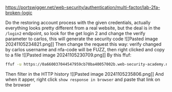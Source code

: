 https://portswigger.net/web-security/authentication/multi-factor/lab-2fa-broken-logic

Do the restoring account process with the given credentials, actually everything looks pretty different from a real website, but the deal is in the `/login2` endpoint, so look for the get login 2 and change the verify parameter to carlos, this will generate the security code
![[Pasted image 20241105234821.png]]
Then change the request this way: verify changed by carlos username and nfa-code will be FUZZ, then right clicked and copy to a file
![[Pasted image 20241105230709.png]]
By this ffuf:
```sh
ffuf -u https://0a660037044547959cb70ba40057002b.web-security-academy.net/login2 -request REQUEST.txt -w /usr/share/seclists/Fuzzing/4-digits-0000-9999.txt -replay-proxy http://127.0.0.1:8080 
```
Then filter in the HTTP history
![[Pasted image 20241105235806.png]]
And when it apper, right click `show response in browser` and paste that link on the browser